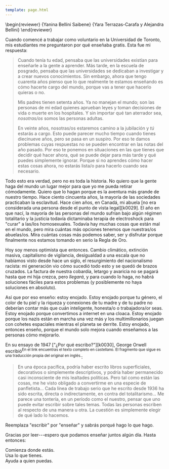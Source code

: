 ```yaml
---
template: page.html
---
```


\begin{reviewer}
{Yanina Bellini Saibene}
{Yara Terrazas-Carafa y Alejandra Bellini}
\end{reviewer}

Cuando comencé a trabajar como voluntario en la Universidad de Toronto,
mis estudiantes me preguntaron por qué enseñaba gratis.
Esta fue mi respuesta:

> Cuando tenía tu edad,
> pensaba que las universidades existían para enseñarle a la gente a aprender.
> Más tarde,
> en la escuela de posgrado,
> pensaba que las universidades se dedicaban a investigar y a crear nuevos conocimientos.
> Sin embargo, ahora que tengo cuarenta años
> pienso que lo que realmente te estamos enseñando es
> cómo hacerte cargo del mundo,
> porque vas a tener que hacerlo quieras o no.
>
> Mis padres tienen setenta años.
> Ya no manejan el mundo;
> son las personas de mi edad quienes aprueban leyes
> y toman decisiones de vida o muerte en los hospitales.
> Y sin importar qué tan aterrador sea,
> *nosotras/os* somos las personas adultas.
>
> En veinte años,
> nosotras/os estaremos camino a la jubilación y *tú* estarás a cargo.
> Esto puede parecer mucho tiempo cuando tienes diecinueve años,
> pero se pasa en un suspiro.
> Por eso te damos problemas cuyas respuestas no se pueden encontrar en las notas del año pasado.
> Por eso te ponemos en situaciones en las que
> tienes que decidir qué hacer ahora,
> qué se puede dejar para más tarde
> y qué puedes simplemente ignorar.
> Porque si no aprendes cómo hacer estas cosas ahora,
> no estarás lista/o para hacerlo cuando sea necesario.

Todo esto era verdad,
pero no es toda la historia.
No quiero que la gente haga del mundo un lugar mejor para que yo me pueda retirar cómodamente.
Quiero que lo hagan porque es la aventura más grande de nuestro tiempo.
Hace ciento cincuenta años,
la mayoría de las sociedades practicaban la esclavitud.
Hace cien años, en Canadá,
mi abuela [no era considerada una persona desde el punto de vista legal][k0029].
El año en que nací,
la mayoría de las personas del mundo sufrían bajo algún régimen totalitario
y la justicia todavía dictaminaba terapia de electroshock para "curar" a las/los homosexuales.
Todavía hay muchas cosas que están mal en el mundo,
pero mira cuántas más opciones tenemos que nuestras/os abuelas/os.
Mira cuántas cosas más podemos saber, ser y disfrutar
porque finalmente nos estamos tomando en serio la Regla de Oro.

Hoy soy menos optimista que entonces.
Cambio climático,
extinción masiva,
capitalismo de vigilancia,
desigualdad a una escala que no habíamos visto desde hace un siglo,
el resurgimiento del nacionalismo racista:
mi generación vio cómo sucedió todo esto y se quedó de brazos cruzados.
La factura de nuestra cobardía, letargo y avaricia no se pagará hasta que mi hija crezca,
pero *llegará*,
y para cuando lo haga, no habrá soluciones fáciles para estos problemas
(y posiblemente no haya soluciones en absoluto).

Así que por eso enseño:
estoy enojado.
Estoy enojado porque tu género, el color de tu piel y la riqueza y conexiones de tu madre y de tu padre
no deberían contar más que cuán inteligente, honesta/o o trabajadora/or seas.
Estoy enojado porque convertimos a internet en una cloaca.
Estoy enojado porque los nazis están en marcha una vez más
y los multimillonarios juegan con cohetes espaciales mientras el planeta se derrite.
Estoy enojado,
entonces enseño,
porque el mundo solo mejora cuando enseñamos a las personas cómo mejorarlo.

En su ensayo de 1947
["¿Por qué escribo?"][k0030], <span i="Orwell, George">George Orwell</span>
escribió<sup>En el link encuentras el texto completo en castellano.
El fragmento que sigue es una traducción propia del original en inglés.</sup>:

> En una época pacífica, podría haber escrito libros superficiales, decorativos o simplemente  descriptivos,
> y podría haber permanecido casi inconsciente de mis lealtades políticas.
> Pero tal como están las cosas, me he visto obligado a convertirme en una especie de panfletista…
> Cada línea de trabajo serio que he escrito desde 1936 ha sido escrita,
> directa o indirectamente,
> en contra del totalitarismo…
> Me parece una tontería,
> en un período como el nuestro,
> pensar que uno puede evitar escribir sobre tales temas.
> Todas las personas escriben al respecto de una manera u otra.
> La cuestión es simplemente elegir de qué lado lo hacemos.

Reemplaza "escribir" por "enseñar" y sabrás porqué hago lo que hago.

Gracias por leer---espero que podamos enseñar juntos algún día.
Hasta entonces:

<div class="centered">

Comienza donde estás.<br/>
Usa lo que tienes.<br/>
Ayuda a quien puedas.

</div>
